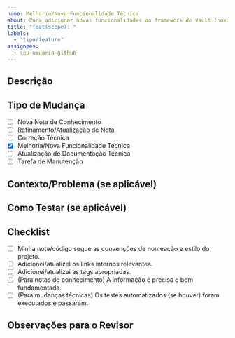 ```yaml
---
name: Melhoria/Nova Funcionalidade Técnica
about: Para adicionar novas funcionalidades ao framework do vault (novos scripts, workflows, automações, etc.).
title: "feat(scope): "
labels:
  - "tipo/feature"
assignees:
  - seu-usuario-github
---
```


## Descrição

<!-- Descreva em detalhes o que esta Pull Request faz e por que ela é necessária. -->

## Tipo de Mudança

- [ ] Nova Nota de Conhecimento
- [ ] Refinamento/Atualização de Nota
- [ ] Correção Técnica
- [x] Melhoria/Nova Funcionalidade Técnica
- [ ] Atualização de Documentação Técnica
- [ ] Tarefa de Manutenção

## Contexto/Problema (se aplicável)

<!-- Se esta PR resolve um problema ou se relaciona a um contexto específico, descreva aqui. -->

## Como Testar (se aplicável)

<!-- Descreva os passos para testar as mudanças. -->

## Checklist

<!-- Antes de abrir o PR, certifique-se de que: -->
- [ ] Minha nota/código segue as convenções de nomeação e estilo do projeto.
- [ ] Adicionei/atualizei os links internos relevantes.
- [ ] Adicionei/atualizei as tags apropriadas.
- [ ] (Para notas de conhecimento) A informação é precisa e bem fundamentada.
- [ ] (Para mudanças técnicas) Os testes automatizados (se houver) foram executados e passaram.

## Observações para o Revisor

<!-- Qualquer informação adicional que o revisor precise saber. -->
